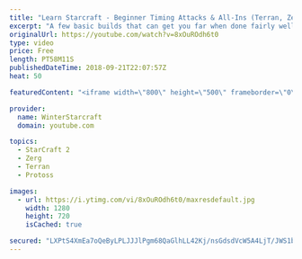 ```yaml
---
title: "Learn Starcraft - Beginner Timing Attacks & All-Ins (Terran, Zerg & Protoss)"
excerpt: "A few basic builds that can get you far when done fairly well. Also important is how not to overextend and lose everything."
originalUrl: https://youtube.com/watch?v=8xOuROdh6t0
type: video
price: Free
length: PT58M11S
publishedDateTime: 2018-09-21T22:07:57Z
heat: 50

featuredContent: "<iframe width=\"800\" height=\"500\" frameborder=\"0\" src=\"https://www.youtube.com/embed/8xOuROdh6t0\" allow=\"accelerometer; autoplay; encrypted-media; gyroscope; picture-in-picture\" allowfullscreen></iframe>"

provider:
  name: WinterStarcraft
  domain: youtube.com

topics:
  - StarCraft 2
  - Zerg
  - Terran
  - Protoss

images:
  - url: https://i.ytimg.com/vi/8xOuROdh6t0/maxresdefault.jpg
    width: 1280
    height: 720
    isCached: true

secured: "LXPtS4XmEa7oQeByLPLJJJlPgm68QaGlhLL42Kj/nsGdsdVcW5A4LjT/JWS1bv4zT6HYZv1p0lPYr6J5tlLjlxolms9qzWGECxtDGdcLr87ye43INRqtWLHqN9OxratQDB2WCH7lwqhYHBjbL3GiLfTex8xAb4BcGaiiLni9igc4QLdfeAChuK8Wzd7+BI9c/gmD8zzyxl1bBmMawvDcnSUowOyp21Q7qGJnkrokGsv8mBTMTXuPVrP/NdqfFdw9rWMbEqRWJDqUMBBKAc2ghXqPpuU+Uy50kHkQ3AxXeHIL4w/vwUq4he36CYg5BC1Dn8P8YadH7JoV5BZ02GuSG9PAkx/OIWfIoT6y0pEru6nv7qAR5v+5+HnqHy8vE6q1JvqkIEneJotf/2vqCXnpBab32snFevTfu4vGmpCPRtY=;qz9E7FocZrapK3zseVNOGA=="
---
```


